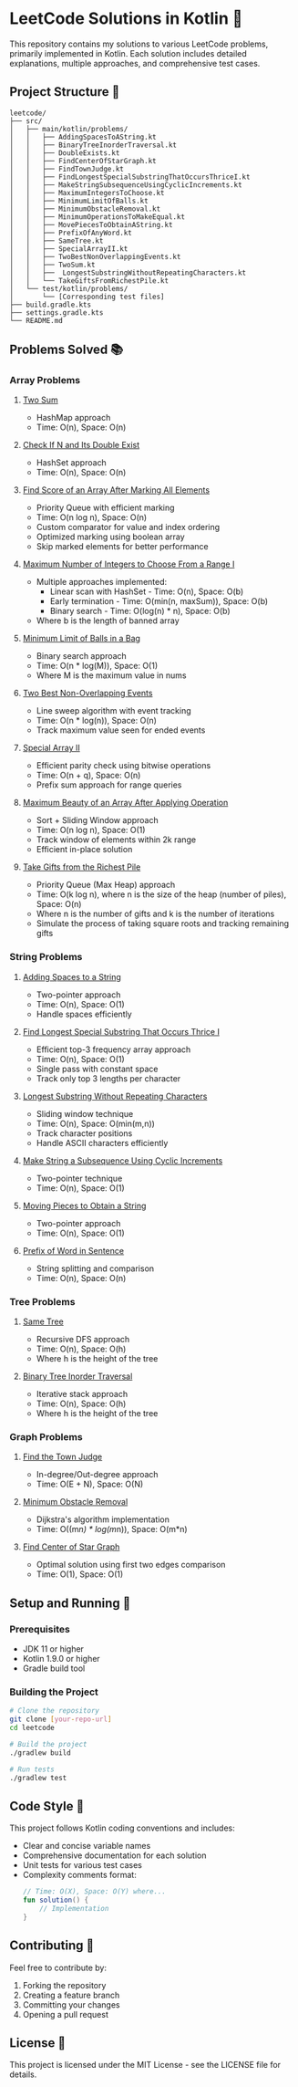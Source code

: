 # LeetCode Solutions in Kotlin 🎯

This repository contains my solutions to various LeetCode problems, primarily implemented in Kotlin. Each solution includes detailed explanations, multiple approaches, and comprehensive test cases.

## Project Structure 📁

```
leetcode/
├── src/
│   ├── main/kotlin/problems/
│   │   ├── AddingSpacesToAString.kt
│   │   ├── BinaryTreeInorderTraversal.kt
│   │   ├── DoubleExists.kt
│   │   ├── FindCenterOfStarGraph.kt
│   │   ├── FindTownJudge.kt
│   │   ├── FindLongestSpecialSubstringThatOccursThriceI.kt
│   │   ├── MakeStringSubsequenceUsingCyclicIncrements.kt
│   │   ├── MaximumIntegersToChoose.kt
│   │   ├── MinimumLimitOfBalls.kt
│   │   ├── MinimumObstacleRemoval.kt
│   │   ├── MinimumOperationsToMakeEqual.kt
│   │   ├── MovePiecesToObtainAString.kt
│   │   ├── PrefixOfAnyWord.kt
│   │   ├── SameTree.kt
│   │   ├── SpecialArrayII.kt
│   │   ├── TwoBestNonOverlappingEvents.kt
│   │   ├── TwoSum.kt
│   │   ├──  LongestSubstringWithoutRepeatingCharacters.kt
│   │   └── TakeGiftsFromRichestPile.kt
│   └── test/kotlin/problems/
│       └── [Corresponding test files]
├── build.gradle.kts
├── settings.gradle.kts
└── README.md
```

## Problems Solved 📚

### Array Problems
1. [Two Sum](https://leetcode.com/problems/two-sum/)
   - HashMap approach
   - Time: O(n), Space: O(n)

2. [Check If N and Its Double Exist](https://leetcode.com/problems/check-if-n-and-its-double-exist/)
   - HashSet approach
   - Time: O(n), Space: O(n)

3. [Find Score of an Array After Marking All Elements](https://leetcode.com/problems/find-score-of-an-array-after-marking-all-elements/)
   - Priority Queue with efficient marking
   - Time: O(n log n), Space: O(n)
   - Custom comparator for value and index ordering
   - Optimized marking using boolean array
   - Skip marked elements for better performance

4. [Maximum Number of Integers to Choose From a Range I](https://leetcode.com/problems/maximum-number-of-integers-to-choose-from-a-range-i/)
   - Multiple approaches implemented:
     * Linear scan with HashSet - Time: O(n), Space: O(b)
     * Early termination - Time: O(min(n, maxSum)), Space: O(b)
     * Binary search - Time: O(log(n) * n), Space: O(b)
   - Where b is the length of banned array

5. [Minimum Limit of Balls in a Bag](https://leetcode.com/problems/minimum-limit-of-balls-in-a-bag/)
   - Binary search approach
   - Time: O(n * log(M)), Space: O(1)
   - Where M is the maximum value in nums

6. [Two Best Non-Overlapping Events](https://leetcode.com/problems/two-best-non-overlapping-events/)
   - Line sweep algorithm with event tracking
   - Time: O(n * log(n)), Space: O(n)
   - Track maximum value seen for ended events

7. [Special Array II](https://leetcode.com/problems/special-array-ii/)
   - Efficient parity check using bitwise operations
   - Time: O(n + q), Space: O(n)
   - Prefix sum approach for range queries

8. [Maximum Beauty of an Array After Applying Operation](https://leetcode.com/problems/maximum-beauty-of-an-array-after-applying-operation/)
   - Sort + Sliding Window approach
   - Time: O(n log n), Space: O(1)
   - Track window of elements within 2k range
   - Efficient in-place solution
9. [Take Gifts from the Richest Pile](https://leetcode.com/problems/take-gifts-from-the-richest-pile/description)
   - Priority Queue (Max Heap) approach
   - Time: O(k log n), where n is the size of the heap (number of piles), Space: O(n)
   - Where n is the number of gifts and k is the number of iterations
   - Simulate the process of taking square roots and tracking remaining gifts

### String Problems
1. [Adding Spaces to a String](https://leetcode.com/problems/adding-spaces-to-a-string/)
   - Two-pointer approach
   - Time: O(n), Space: O(1)
   - Handle spaces efficiently

2. [Find Longest Special Substring That Occurs Thrice I](https://leetcode.com/problems/find-longest-special-substring-that-occurs-thrice-i/)
   - Efficient top-3 frequency array approach
   - Time: O(n), Space: O(1)
   - Single pass with constant space
   - Track only top 3 lengths per character

3. [Longest Substring Without Repeating Characters](https://leetcode.com/problems/longest-substring-without-repeating-characters/)
   - Sliding window technique
   - Time: O(n), Space: O(min(m,n))
   - Track character positions
   - Handle ASCII characters efficiently

4. [Make String a Subsequence Using Cyclic Increments](https://leetcode.com/problems/make-string-a-subsequence-using-cyclic-increments/)
   - Two-pointer technique
   - Time: O(n), Space: O(1)

5. [Moving Pieces to Obtain a String](https://leetcode.com/problems/move-pieces-to-obtain-a-string/)
   - Two-pointer approach
   - Time: O(n), Space: O(1)

6. [Prefix of Word in Sentence](https://leetcode.com/problems/check-if-a-word-occurs-as-a-prefix-of-any-word-in-a-sentence/)
   - String splitting and comparison
   - Time: O(n), Space: O(n)

### Tree Problems
1. [Same Tree](https://leetcode.com/problems/same-tree/)
   - Recursive DFS approach
   - Time: O(n), Space: O(h)
   - Where h is the height of the tree

2. [Binary Tree Inorder Traversal](https://leetcode.com/problems/binary-tree-inorder-traversal/)
   - Iterative stack approach
   - Time: O(n), Space: O(h)
   - Where h is the height of the tree

### Graph Problems
1. [Find the Town Judge](https://leetcode.com/problems/find-the-town-judge/)
   - In-degree/Out-degree approach
   - Time: O(E + N), Space: O(N)

2. [Minimum Obstacle Removal](https://leetcode.com/problems/minimum-obstacle-removal-to-reach-corner/)
   - Dijkstra's algorithm implementation
   - Time: O((m*n) * log(m*n)), Space: O(m*n)

3. [Find Center of Star Graph](https://leetcode.com/problems/find-center-of-star-graph/)
   - Optimal solution using first two edges comparison
   - Time: O(1), Space: O(1)

## Setup and Running 🚀

### Prerequisites
- JDK 11 or higher
- Kotlin 1.9.0 or higher
- Gradle build tool

### Building the Project
```bash
# Clone the repository
git clone [your-repo-url]
cd leetcode

# Build the project
./gradlew build

# Run tests
./gradlew test
```

## Code Style 🎨

This project follows Kotlin coding conventions and includes:

- Clear and concise variable names
- Comprehensive documentation for each solution
- Unit tests for various test cases
- Complexity comments format:
  ```kotlin
  // Time: O(X), Space: O(Y) where...
  fun solution() {
      // Implementation
  }
  ```

## Contributing 🤝

Feel free to contribute by:
1. Forking the repository
2. Creating a feature branch
3. Committing your changes
4. Opening a pull request

## License 📄

This project is licensed under the MIT License - see the LICENSE file for details.

